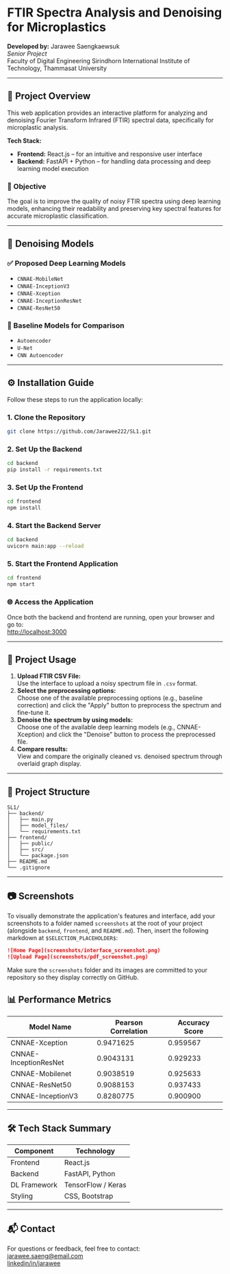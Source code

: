 # FTIR Spectra Analysis and Denoising for Microplastics

**Developed by:** Jarawee Saengkaewsuk  
*Senior Project*  
Faculty of Digital Engineering
Sirindhorn International Institute of Technology, Thammasat University

---

## 📌 Project Overview

This web application provides an interactive platform for analyzing and denoising Fourier Transform Infrared (FTIR) spectral data, specifically for microplastic analysis.

**Tech Stack:**
- **Frontend:** React.js – for an intuitive and responsive user interface
- **Backend:** FastAPI + Python – for handling data processing and deep learning model execution

### 🎯 Objective

The goal is to improve the quality of noisy FTIR spectra using deep learning models, enhancing their readability and preserving key spectral features for accurate microplastic classification.

---

## 🧠 Denoising Models

### ✅ Proposed Deep Learning Models
- `CNNAE-MobileNet`
- `CNNAE-InceptionV3`
- `CNNAE-Xception`
- `CNNAE-InceptionResNet`
- `CNNAE-ResNet50`

### 🔬 Baseline Models for Comparison
- `Autoencoder`
- `U-Net`
- `CNN Autoencoder`

---

## ⚙️ Installation Guide

Follow these steps to run the application locally:

### 1. Clone the Repository

```bash
git clone https://github.com/Jarawee222/SL1.git
```

### 2. Set Up the Backend

```bash
cd backend
pip install -r requirements.txt
```

### 3. Set Up the Frontend

```bash
cd frontend
npm install
```

### 4. Start the Backend Server

```bash
cd backend
uvicorn main:app --reload
```

### 5. Start the Frontend Application

```bash
cd frontend
npm start
```

### 🌐 Access the Application

Once both the backend and frontend are running, open your browser and go to:  
[http://localhost:3000](http://localhost:3000)

---

## 🧪 Project Usage 

1. **Upload FTIR CSV File:**  
    Use the interface to upload a noisy spectrum file in `.csv` format.
2. **Select the preprocessing options:**  
    Choose one of the available preprocessing options (e.g., baseline correction) and click the "Apply" button to preprocess the spectrum and fine-tune it.
3. **Denoise the spectrum by using models:**  
    Choose one of the available deep learning models (e.g., CNNAE-Xception) and click the "Denoise" button to process the preprocessed file.
4. **Compare results:**  
    View and compare the originally cleaned vs. denoised spectrum through overlaid graph display.

---

## 📁 Project Structure

```
SL1/
├── backend/
│   ├── main.py
│   ├── model_files/
│   └── requirements.txt
├── frontend/
│   ├── public/
│   ├── src/
│   └── package.json
├── README.md
└── .gitignore
```

---

## 📷 Screenshots

To visually demonstrate the application's features and interface, add your screenshots to a folder named `screenshots` at the root of your project (alongside `backend`, `frontend`, and `README.md`). Then, insert the following markdown at `$SELECTION_PLACEHOLDER$`:

```markdown
![Home Page](screenshots/interface_screenshot.png)
![Upload Page](screenshots/pdf_screenshot.png)
```

Make sure the `screenshots` folder and its images are committed to your repository so they display correctly on GitHub.

## 📊 Performance Metrics

| Model Name                | Pearson Correlation | Accuracy Score |
|---------------------------|--------------------|---------------|
| CNNAE-Xception            | 0.9471625          | 0.959567      |
| CNNAE-InceptionResNet     | 0.9043131          | 0.929233      |
| CNNAE-Mobilenet           | 0.9038519          | 0.925633      |
| CNNAE-ResNet50            | 0.9088153          | 0.937433      |
| CNNAE-InceptionV3         | 0.8280775          | 0.900900      |


---

## 🛠 Tech Stack Summary

| Component   | Technology          |
|-------------|---------------------|
| Frontend    | React.js            |
| Backend     | FastAPI, Python     |
| DL Framework| TensorFlow / Keras  |
| Styling     | CSS, Bootstrap      |

---

## 📬 Contact

For questions or feedback, feel free to contact:  
[jarawee.saeng@email.com](mailto:jarawee.saeng@email.com)  
[linkedin/in/jarawee](https://linkedin.com/in/jarawee)